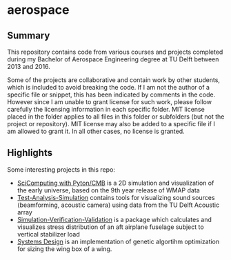 # aerospace

## Summary
This repository contains code from various courses and projects completed during my Bachelor of Aerospace Engineering degree at TU Delft between 2013 and 2016. 

Some of the projects are collaborative and contain work by other students, which is included to avoid breaking the code. If I am not the author of a specific file or snippet, this has been indicated by comments in the code. However since I am unable to grant license for such work, please follow carefully the licensing information in each specific folder. MIT license placed in the folder applies to all files in this folder or subfolders (but not the project or repository). MIT license may also be added to a specific file if I am allowed to grant it. In all other cases, no license is granted.

## Highlights
Some interesting projects in this repo:

- [SciComputing with Pyton/CMB](SciComputing%20with%20Python/CMB) is a 2D simulation and visualization of the early universe, based on the 9th year release of WMAP data
- [Test-Analysis-Simulation]([Test-Analysis-Simulation/) contains tools for visualizing sound sources (beamforming, acoustic camera) using data from the TU Delft Acoustic array
- [Simulation-Verification-Validation](Simulation-Verification-Validation/) is a package which calculates and visualizes stress distribution of an aft airplane fuselage subject to vertical stabilizer load
- [Systems Design](Systems%20Design/stiffness_v4.py) is an implementation of genetic algortihm optimization for sizing the wing box of a wing.



